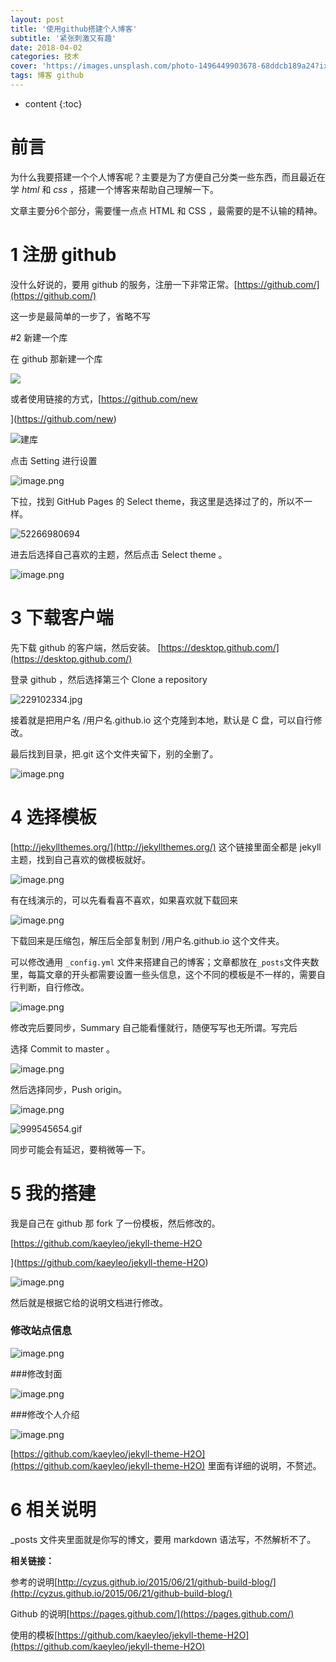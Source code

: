 ```yaml
---
layout: post
title: '使用github搭建个人博客'
subtitle: '紧张刺激又有趣'
date: 2018-04-02
categories: 技术
cover: 'https://images.unsplash.com/photo-1496449903678-68ddcb189a24?ixlib=rb-0.3.5&s=710cc626ae695b4a396de11ed871e415&auto=format&fit=crop&w=1950&q=80'
tags: 博客 github
---
```


* content
{:toc}


# 前言

为什么我要搭建一个个人博客呢？主要是为了方便自己分类一些东西，而且最近在学 *html* 和 *css* ，搭建一个博客来帮助自己理解一下。

文章主要分6个部分，需要懂一点点 HTML 和 CSS ，最需要的是不认输的精神。

# 1  注册 github



没什么好说的，要用 github 的服务，注册一下非常正常。[https://github.com/](https://github.com/)

这一步是最简单的一步了，省略不写

#2  新建一个库

在 github 那新建一个库

![](https://upload-images.jianshu.io/upload_images/2989110-9cc70efff22ea703.png?imageMogr2/auto-orient/strip%7CimageView2/2/w/1240)



或者使用链接的方式，[https://github.com/new

](https://github.com/new)

![建库](https://upload-images.jianshu.io/upload_images/2989110-274c9c0504bc6af2.png?imageMogr2/auto-orient/strip%7CimageView2/2/w/1240)



点击 Setting 进行设置



![image.png](https://upload-images.jianshu.io/upload_images/2989110-89cb3e1a595b248d.png?imageMogr2/auto-orient/strip%7CimageView2/2/w/1240)



下拉，找到 GitHub Pages 的 Select theme，我这里是选择过了的，所以不一样。



![52266980694](C:\Users\ASUS\AppData\Local\Temp\1522669806941.png)



进去后选择自己喜欢的主题，然后点击 Select theme 。



![image.png](https://upload-images.jianshu.io/upload_images/2989110-0fe242e9f8963bff.png?imageMogr2/auto-orient/strip%7CimageView2/2/w/1240)



# 3  下载客户端

先下载 github 的客户端，然后安装。 [https://desktop.github.com/](https://desktop.github.com/)

登录 github ，然后选择第三个 Clone a repository 



![229102334.jpg](https://upload-images.jianshu.io/upload_images/2989110-ecc5eea2abe72730.jpg?imageMogr2/auto-orient/strip%7CimageView2/2/w/1240)



接着就是把用户名 /用户名.github.io 这个克隆到本地，默认是 C 盘，可以自行修改。

最后找到目录，把.git 这个文件夹留下，别的全删了。



![image.png](https://upload-images.jianshu.io/upload_images/2989110-bfd6ae31d295d606.png?imageMogr2/auto-orient/strip%7CimageView2/2/w/1240)



# 4  选择模板

[http://jekyllthemes.org/](http://jekyllthemes.org/) 这个链接里面全都是 jekyll 主题，找到自己喜欢的做模板就好。



![image.png](https://upload-images.jianshu.io/upload_images/2989110-d180f2491f66a55c.png?imageMogr2/auto-orient/strip%7CimageView2/2/w/1240)



有在线演示的，可以先看看喜不喜欢，如果喜欢就下载回来



![image.png](https://upload-images.jianshu.io/upload_images/2989110-f606e86bd7d16ee9.png?imageMogr2/auto-orient/strip%7CimageView2/2/w/1240)



下载回来是压缩包，解压后全部复制到  /用户名.github.io 这个文件夹。

可以修改通用 `_config.yml` 文件来搭建自己的博客；文章都放在`_posts`文件夹数里，每篇文章的开头都需要设置一些头信息，这个不同的模板是不一样的，需要自行判断，自行修改。



![image.png](https://upload-images.jianshu.io/upload_images/2989110-e5bdb52094df1827.png?imageMogr2/auto-orient/strip%7CimageView2/2/w/1240)



修改完后要同步，Summary 自己能看懂就行，随便写写也无所谓。写完后

选择 Commit to master 。



![image.png](https://upload-images.jianshu.io/upload_images/2989110-58166734bb18b0d8.png?imageMogr2/auto-orient/strip%7CimageView2/2/w/1240)



然后选择同步，Push origin。



![image.png](https://upload-images.jianshu.io/upload_images/2989110-65a024cd2f389a17.png?imageMogr2/auto-orient/strip%7CimageView2/2/w/1240)



![999545654.gif](https://upload-images.jianshu.io/upload_images/2989110-d45ec3c0ed27990c.gif?imageMogr2/auto-orient/strip)



同步可能会有延迟，要稍微等一下。

# 5  我的搭建

我是自己在 github 那 fork 了一份模板，然后修改的。

[https://github.com/kaeyleo/jekyll-theme-H2O

](https://github.com/kaeyleo/jekyll-theme-H2O)

![image.png](https://upload-images.jianshu.io/upload_images/2989110-0e41573ce047f49d.png?imageMogr2/auto-orient/strip%7CimageView2/2/w/1240)



然后就是根据它给的说明文档进行修改。

### 修改站点信息

![image.png](https://upload-images.jianshu.io/upload_images/2989110-5f7cd2580f41895e.png?imageMogr2/auto-orient/strip%7CimageView2/2/w/1240)

###修改封面

![image.png](https://upload-images.jianshu.io/upload_images/2989110-5164b31454b2724d.png?imageMogr2/auto-orient/strip%7CimageView2/2/w/1240)

###修改个人介绍

![image.png](https://upload-images.jianshu.io/upload_images/2989110-86ae80125e3e3ed8.png?imageMogr2/auto-orient/strip%7CimageView2/2/w/1240)

[https://github.com/kaeyleo/jekyll-theme-H2O](https://github.com/kaeyleo/jekyll-theme-H2O) 里面有详细的说明，不赘述。

# 6  相关说明

_posts 文件夹里面就是你写的博文，要用 markdown 语法写，不然解析不了。



**相关链接：**

参考的说明[http://cyzus.github.io/2015/06/21/github-build-blog/](http://cyzus.github.io/2015/06/21/github-build-blog/)

Github 的说明[https://pages.github.com/](https://pages.github.com/)

使用的模板[https://github.com/kaeyleo/jekyll-theme-H2O](https://github.com/kaeyleo/jekyll-theme-H2O)

